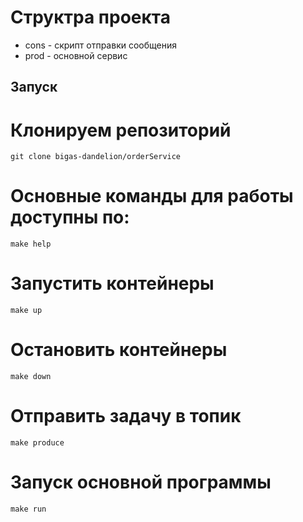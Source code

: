 # Структра проекта
- cons - скрипт отправки сообщения
- prod - основной сервис

## Запуск

# Клонируем репозиторий
```
git clone bigas-dandelion/orderService
```
# Основные команды для работы доступны по:
```
make help
```
# Запустить контейнеры
```
make up
```

# Остановить контейнеры
```
make down
```

# Отправить задачу в топик
```
make produce
```

# Запуск основной программы
```
make run
```
